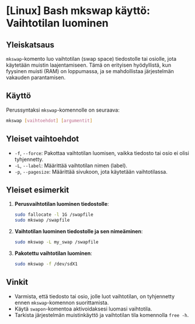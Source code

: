 # [Linux] Bash mkswap käyttö: Vaihtotilan luominen

## Yleiskatsaus
`mkswap`-komento luo vaihtotilan (swap space) tiedostolle tai osiolle, jota käytetään muistin laajentamiseen. Tämä on erityisen hyödyllistä, kun fyysinen muisti (RAM) on loppumassa, ja se mahdollistaa järjestelmän vakauden parantamisen.

## Käyttö
Perussyntaksi `mkswap`-komennolle on seuraava:

```bash
mkswap [vaihtoehdot] [argumentit]
```

## Yleiset vaihtoehdot
- `-f`, `--force`: Pakottaa vaihtotilan luomisen, vaikka tiedosto tai osio ei olisi tyhjennetty.
- `-L`, `--label`: Määrittää vaihtotilan nimen (label).
- `-p`, `--pagesize`: Määrittää sivukoon, jota käytetään vaihtotilassa.

## Yleiset esimerkit
1. **Perusvaihtotilan luominen tiedostolle**:
   ```bash
   sudo fallocate -l 1G /swapfile
   sudo mkswap /swapfile
   ```

2. **Vaihtotilan luominen tiedostolle ja sen nimeäminen**:
   ```bash
   sudo mkswap -L my_swap /swapfile
   ```

3. **Pakotettu vaihtotilan luominen**:
   ```bash
   sudo mkswap -f /dev/sdX1
   ```

## Vinkit
- Varmista, että tiedosto tai osio, jolle luot vaihtotilan, on tyhjennetty ennen `mkswap`-komennon suorittamista.
- Käytä `swapon`-komentoa aktivoidaksesi luomasi vaihtotila.
- Tarkista järjestelmän muistinkäyttö ja vaihtotilan tila komennolla `free -h`.